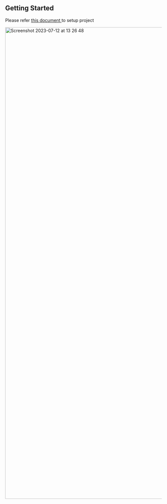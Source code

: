 ## Getting Started

Please refer <a href="https://docs.google.com/document/d/11dkymK-NUUuCDqXS4v_XQxpZstsjlwktWGXTHr9wMR8/edit?usp=sharing">this document </a>to setup project

<img width="1512" alt="Screenshot 2023-07-12 at 13 26 48" src="https://github.com/pramuditha1/noon-frontend-test/assets/61583842/9af519c2-5c72-4b0f-9234-d96b025ca68c">
